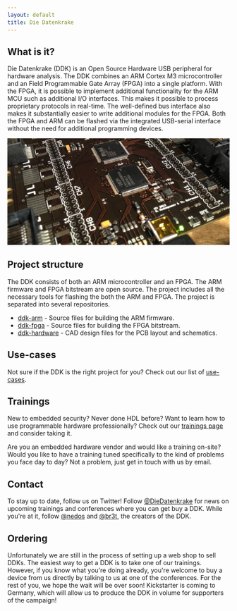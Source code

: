 ```yaml
---
layout: default
title: Die Datenkrake
---
```


## What is it?

Die Datenkrake (DDK) is an Open Source Hardware USB peripheral for hardware analysis.
The DDK combines an ARM Cortex M3 microcontroller and an Field Programmable Gate Array (FPGA) into a single platform.
With the FPGA, it is possible to implement additional functionality for the ARM MCU such as additional I/O interfaces.
This makes it possible to process proprietary protocols in real-time.
The well-defined bus interface also makes it substantially easier to write additional modules for the FPGA.
Both the FPGA and ARM can be flashed via the integrated USB-serial interface without the need for additional programming devices.

![Die Datenkrake](images/ddk_crop.jpg)

## Project structure

The DDK consists of both an ARM microcontroller and an FPGA.
The ARM firmware and FPGA bitstream are open source.
The project includes all the necessary tools for flashing the both the ARM and FPGA.
The project is separated into several repositories.

* [ddk-arm](ddk-arm) - Source files for building the ARM firmware.
* [ddk-fpga](ddk-fpga) - Source files for building the FPGA bitstream.
* [ddk-hardware](ddk-hardware) - CAD design files for the PCB layout and schematics.

## Use-cases

Not sure if the DDK is the right project for you?
Check out our list of [use-cases](use-cases).

## Trainings

New to embedded security?
Never done HDL before? 
Want to learn how to use programmable hardware professionally?
Check out our [trainings page](trainings) and consider taking it.

Are you an embedded hardware vendor and would like a training on-site?
Would you like to have a training tuned specifically to the kind of problems you face day to day?
Not a problem, just get in touch with us by email.

## Contact

To stay up to date, follow us on Twitter!
Follow [@DieDatenkrake](http://twitter.com/diedatenkrake) for news on upcoming trainings and conferences where you can get buy a DDK.
While you're at it, follow [@nedos](http://twitter.com/nedos) and [@br3t](http://twitter.com/br3t), the creators of the DDK.

## Ordering

Unfortunately we are still in the process of setting up a web shop to sell DDKs.
The easiest way to get a DDK is to take one of our trainings.
However, if you know what you're doing already, you're welcome to buy a device from us directly by talking to us at one of the conferences.
For the rest of you, we hope the wait will be over soon!
Kickstarter is coming to Germany, which will allow us to produce the DDK in volume for supporters of the campaign!

